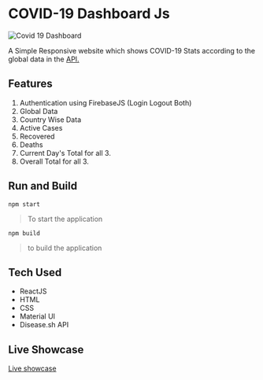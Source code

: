 # COVID-19 Dashboard Js

![Covid 19 Dashboard](https://zippyimage.com/images/2022/01/06/acaae46de7b6b08c14a10c55ade23528.png)






A Simple Responsive website which shows COVID-19 Stats according to the global data in the [API.](https://disease.sh/)


## Features

 1. Authentication using FirebaseJS (Login Logout Both)
 2. Global Data
 3. Country Wise Data
 4. Active Cases 
 5. Recovered 
 6. Deaths 
 7. Current Day's Total for all 3.
 8. Overall Total for all 3.
 


## Run and Build 

    npm start

> To start the application

    npm build
    

> to build the application

## Tech Used
 - ReactJS
 - HTML
 - CSS
 - Material UI
 - Disease.sh API
 
## Live Showcase
[Live showcase](https://covid19-dashboardjs.netlify.app/)

